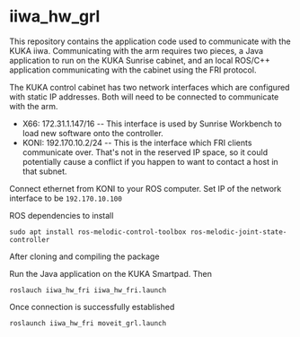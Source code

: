 # iiwa_hw_grl


This repository contains the application code used to communicate with
the KUKA iiwa.  Communicating with the arm requires two
pieces, a Java application to run on the KUKA Sunrise cabinet, and an
local ROS/C++ application communicating with the cabinet using the FRI
protocol.

The KUKA control cabinet has two network interfaces which are
configured with static IP addresses.  Both will need to be connected
to communicate with the arm.

 * X66: 172.31.1.147/16 -- This interface is used by Sunrise Workbench to load new software onto the controller.
 * KONI: 192.170.10.2/24 -- This is the interface which FRI clients communicate over.  That's not in the reserved IP space, so it could potentially cause a conflict if you happen to want to contact a host in that subnet.
 
Connect ethernet from KONI to your ROS computer. Set IP of the network interface to be `192.170.10.100`

ROS dependencies to install
```
sudo apt install ros-melodic-control-toolbox ros-melodic-joint-state-controller
```

After cloning and compiling the package

Run the Java application on the KUKA Smartpad. Then 
```
roslauch iiwa_hw_fri iiwa_hw_fri.launch
```

Once connection is successfully established

```
roslaunch iiwa_hw_fri moveit_grl.launch
```
